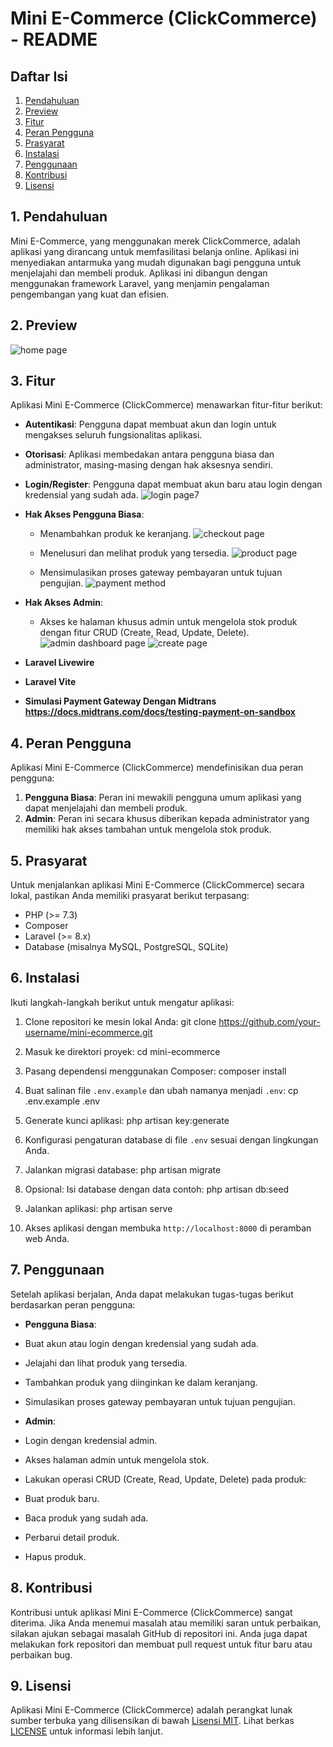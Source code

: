 # Mini E-Commerce (ClickCommerce) - README

## Daftar Isi
1. [Pendahuluan](#1-pendahuluan)
2. [Preview](#2-preview)
3. [Fitur](#2-fitur)
4. [Peran Pengguna](#3-peran-pengguna)
5. [Prasyarat](#4-prasyarat)
6. [Instalasi](#5-instalasi)
7. [Penggunaan](#6-penggunaan)
8. [Kontribusi](#7-kontribusi)
9. [Lisensi](#8-lisensi)

## 1. Pendahuluan
Mini E-Commerce, yang menggunakan merek ClickCommerce, adalah aplikasi yang dirancang untuk memfasilitasi belanja online. Aplikasi ini menyediakan antarmuka yang mudah digunakan bagi pengguna untuk menjelajahi dan membeli produk. Aplikasi ini dibangun dengan menggunakan framework Laravel, yang menjamin pengalaman pengembangan yang kuat dan efisien.

## 2. Preview
![home page](https://github.com/Aryavedas/ClickCommerce/assets/120029429/19665af0-2503-4801-865e-9da57c70e4e0)


## 3. Fitur
Aplikasi Mini E-Commerce (ClickCommerce) menawarkan fitur-fitur berikut:

- **Autentikasi**: Pengguna dapat membuat akun dan login untuk mengakses seluruh fungsionalitas aplikasi.
- **Otorisasi**: Aplikasi membedakan antara pengguna biasa dan administrator, masing-masing dengan hak aksesnya sendiri.
- **Login/Register**: Pengguna dapat membuat akun baru atau login dengan kredensial yang sudah ada.
    ![login page7](https://github.com/Aryavedas/ClickCommerce/assets/120029429/91bcd3a1-dfdd-44bd-bc71-02705b6c1991)

- **Hak Akses Pengguna Biasa**:
  - Menambahkan produk ke keranjang.
    ![checkout page](https://github.com/Aryavedas/ClickCommerce/assets/120029429/cbf1b3ce-87f6-4c07-a540-c75f62279f54)

  - Menelusuri dan melihat produk yang tersedia.
    ![product page](https://github.com/Aryavedas/ClickCommerce/assets/120029429/4cac5119-af4b-4fd1-82a5-0eada0a36955)

  - Mensimulasikan proses gateway pembayaran untuk tujuan pengujian.
    ![payment method](https://github.com/Aryavedas/ClickCommerce/assets/120029429/483b2279-8cc2-4697-b4b0-03753abc7048)

- **Hak Akses Admin**:
  - Akses ke halaman khusus admin untuk mengelola stok produk dengan fitur CRUD (Create, Read, Update, Delete).
    ![admin dashboard page](https://github.com/Aryavedas/ClickCommerce/assets/120029429/e837340b-871e-49a1-be66-dd4538cbf47a)
    ![create page](https://github.com/Aryavedas/ClickCommerce/assets/120029429/b3850962-3c26-4480-8696-b88f6a576898)

- **Laravel Livewire**
- **Laravel Vite**
- **Simulasi Payment Gateway Dengan Midtrans https://docs.midtrans.com/docs/testing-payment-on-sandbox**

## 4. Peran Pengguna
Aplikasi Mini E-Commerce (ClickCommerce) mendefinisikan dua peran pengguna:

1. **Pengguna Biasa**: Peran ini mewakili pengguna umum aplikasi yang dapat menjelajahi dan membeli produk.
2. **Admin**: Peran ini secara khusus diberikan kepada administrator yang memiliki hak akses tambahan untuk mengelola stok produk.

## 5. Prasyarat
Untuk menjalankan aplikasi Mini E-Commerce (ClickCommerce) secara lokal, pastikan Anda memiliki prasyarat berikut terpasang:

- PHP (>= 7.3)
- Composer
- Laravel (>= 8.x)
- Database (misalnya MySQL, PostgreSQL, SQLite)

## 6. Instalasi
Ikuti langkah-langkah berikut untuk mengatur aplikasi:

1. Clone repositori ke mesin lokal Anda:
git clone https://github.com/your-username/mini-ecommerce.git


2. Masuk ke direktori proyek:
cd mini-ecommerce


3. Pasang dependensi menggunakan Composer:
composer install


4. Buat salinan file `.env.example` dan ubah namanya menjadi `.env`:
cp .env.example .env


5. Generate kunci aplikasi:
php artisan key:generate


6. Konfigurasi pengaturan database di file `.env` sesuai dengan lingkungan Anda.

7. Jalankan migrasi database:
php artisan migrate


8. Opsional: Isi database dengan data contoh:
php artisan db:seed


9. Jalankan aplikasi:
php artisan serve


10. Akses aplikasi dengan membuka `http://localhost:8000` di peramban web Anda.

## 7. Penggunaan
Setelah aplikasi berjalan, Anda dapat melakukan tugas-tugas berikut berdasarkan peran pengguna:

- **Pengguna Biasa**:
- Buat akun atau login dengan kredensial yang sudah ada.
- Jelajahi dan lihat produk yang tersedia.
- Tambahkan produk yang diinginkan ke dalam keranjang.
- Simulasikan proses gateway pembayaran untuk tujuan pengujian.

- **Admin**:
- Login dengan kredensial admin.
- Akses halaman admin untuk mengelola stok.
- Lakukan operasi CRUD (Create, Read, Update, Delete) pada produk:
 - Buat produk baru.
 - Baca produk yang sudah ada.
 - Perbarui detail produk.
 - Hapus produk.

## 8. Kontribusi
Kontribusi untuk aplikasi Mini E-Commerce (ClickCommerce) sangat diterima. Jika Anda menemui masalah atau memiliki saran untuk perbaikan, silakan ajukan sebagai masalah GitHub di repositori ini. Anda juga dapat melakukan fork repositori dan membuat pull request untuk fitur baru atau perbaikan bug.

## 9. Lisensi
Aplikasi Mini E-Commerce (ClickCommerce) adalah perangkat lunak sumber terbuka yang dilisensikan di bawah [Lisensi MIT](https://opensource.org/licenses/MIT). Lihat berkas [LICENSE](LICENSE) untuk informasi lebih lanjut.

